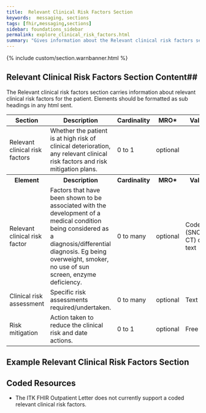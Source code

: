```yaml
---
title: 	Relevant Clinical Risk Factors Section
keywords:  messaging, sections
tags: [fhir,messaging,sections]
sidebar: foundations_sidebar
permalink: explore_clinical_risk_factors.html
summary: "Gives information about the Relevant clinical risk factors section"
---
```


{% include custom/section.warnbanner.html %}

## Relevant Clinical Risk Factors Section Content##
The Relevant clinical risk factors section carries information about relevant clinical risk factors for the patient. Elements should be formatted as sub headings in any html sent.

<table style="width:100%;max-width: 100%;">
	<thead>
		<tr>
			<th width="18%">Section</th>
			<th width="30%">Description</th>
			<th width="11%">Cardinality</th>
			<th width="11%">MRO*</th>
			<th width="30%">Values</th>
		</tr>
	</thead>
<tbody>
  <tr>
   <td>Relevant clinical risk factors</td>
   <td>Whether the patient is at high risk of clinical deterioration, any relevant clinical risk factors and risk mitigation plans.</td>
   <td>0 to 1</td>
   <td>optional</td>
   <td>&nbsp;</td>
  </tr>
		<tr>
			<th>Element</th>
			<th>Description</th>
			<th>Cardinality</th>
			<th>MRO*</th>
			<th>Values</th>
		</tr>
  <tr>
   <td>Relevant clinical risk factor</td>
   <td>Factors that have been shown to be associated with the development of a medical condition being considered as a diagnosis/differential diagnosis. Eg being overweight, smoker, no use of sun screen, enzyme deficiency.</td>
   <td>0 to many</td>
   <td>optional</td>
   <td>Coded (SNOMED CT) or text</td>
  </tr>
  <tr>
   <td>Clinical risk assessment</td>
   <td>Specific risk assessments required/undertaken.</td>
   <td>0 to many</td>
   <td>optional</td>
   <td>Text</td>
  </tr>
  <tr>
   <td>Risk mitigation</td>
   <td>Action taken to reduce the clinical risk and date actions.</td>
   <td>0 to 1</td>
   <td>optional</td>
   <td>Free text.</td>
  </tr>
 </tbody>
</table>

##  Example Relevant Clinical Risk Factors Section ##

<script src="https://gist.github.com/IOPS-DEV/f6d8aa342d912ba92bd8097a6ac1c94e.js"></script>

## Coded Resources ##

- The ITK FHIR Outpatient Letter does not currently support a coded relevant clinical risk factors.

 







